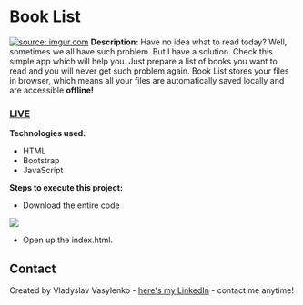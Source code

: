 # Book List
<a href="https://imgur.com/mUG8Ohy"><img src="https://i.imgur.com/mUG8Ohy.gif" title="source: imgur.com" /></a>
**Description:**
Have no idea what to read today? Well, sometimes we all have such problem. But I have a solution. Check this simple app which will help you. Just prepare a list of books you want to read and you will never get such problem again. Book List stores your files in browser, which means all your files are automatically saved locally and are accessible **offline!**
### [LIVE](https://vladyslav-vasylenko.github.io/Book-List/)
**Technologies used:**
 - HTML
 - Bootstrap
 - JavaScript
 
 **Steps to execute this project:**
 - Download the entire code
 
![](https://i.imgur.com/mzqjgS4.png)
 - Open up the index.html.
 
## Contact
Created by Vladyslav Vasylenko - [here's my LinkedIn](https://www.linkedin.com/in/vladvasylenko/) - contact me anytime!
